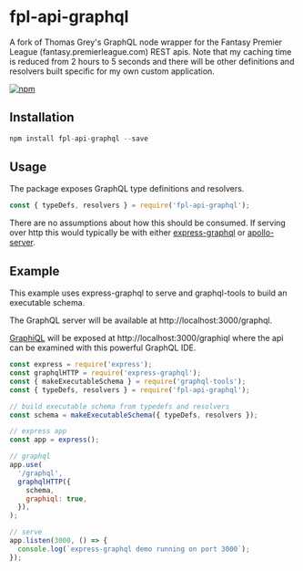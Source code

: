 # fpl-api-graphql

A fork of Thomas Grey's GraphQL node wrapper for the Fantasy Premier League (fantasy.premierleague.com) REST apis. Note that my caching time is reduced from 2 hours to 5 seconds and there will be other definitions and resolvers built specific for my own custom application. 

[![npm](https://img.shields.io/npm/v/fpl-api-graphql.svg)](https://www.npmjs.com/package/fpl-api-graphql)

## Installation

```js
npm install fpl-api-graphql --save
```

## Usage

The package exposes GraphQL type definitions and resolvers.

```js
const { typeDefs, resolvers } = require('fpl-api-graphql');
```

There are no assumptions about how this should be consumed. If serving over http this would typically be with either [express-graphql](https://github.com/graphql/express-graphql) or [apollo-server](https://github.com/apollographql/apollo-server).

## Example

This example uses express-graphql to serve and graphql-tools to build an executable schema.

The GraphQL server will be available at ht&#8203;tp://localhost:3000/graphql.

[GraphiQL](https://github.com/graphql/graphiql) will be exposed at ht&#8203;tp://localhost:3000/graphiql where the api can be examined with this powerful GraphQL IDE.

```js
const express = require('express');
const graphqlHTTP = require('express-graphql');
const { makeExecutableSchema } = require('graphql-tools');
const { typeDefs, resolvers } = require('fpl-api-graphql');

// build executable schema from typedefs and resolvers
const schema = makeExecutableSchema({ typeDefs, resolvers });

// express app
const app = express();

// graphql
app.use(
  '/graphql',
  graphqlHTTP({
    schema,
    graphiql: true,
  }),
);

// serve
app.listen(3000, () => {
  console.log(`express-graphql demo running on port 3000`);
});
```
